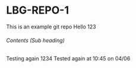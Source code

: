 # LBG-REPO-1
This is an example git repo
Hello 123
###### Contents (Sub heading)
Testing again 1234
Tested again at 10:45 on 04/06
